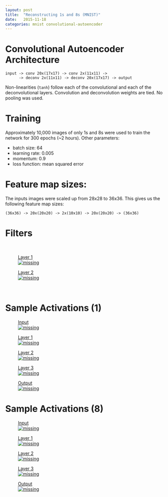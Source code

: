 ```yaml
---
layout: post
title:  "Reconstructing 1s and 8s (MNIST)"
date:   2015-11-18
categories: mnist convolutional-autoencoder
---
```




# Convolutional Autoencoder Architecture

    input -> conv 20x(17x17) -> conv 2x(11x11) ->
          -> deconv 2x(11x11) -> deconv 20x(17x17) -> output

Non-linearities (`tanh`) follow each of the convolutional and each of the deconvolutional layers. Convolution and deconvolution weights are tied. No pooling was used.

# Training

Approximately 10,000 images of only 1s and 8s were used to train the network for 300 epochs (~2 hours). Other parameters:

- batch size: 64
- learning rate: 0.005
- momentum: 0.9
- loss function: mean squared error

# Feature map sizes:

The inputs images were scaled up from 28x28 to 36x36. This gives us the following feature map sizes:

    (36x36) -> 20x(20x20) -> 2x(10x10) -> 20x(20x20) -> (36x36)

# Filters

<section class="filtersection">
    <div class="blank">&nbsp;
    </div>
    <div class="left">
        <figure>
            <a href="/assets/1s8s/layer1_filters.png">
                <figcaption>Layer 1</figcaption>
                <img class="l1" src='/assets/1s8s/layer1_filters.png' alt='missing' />
            </a>
        </figure>
    </div>
    <div class="right">
        <figure>
            <a href="/assets/1s8s/layer2_filters.png">
                <figcaption>Layer 2</figcaption>
                <img class="l2" src='/assets/1s8s/layer2_filters.png' alt='missing' />
            </a>
        </figure>
    </div>
    <div class="blank">&nbsp;
    </div>
</section>

# Sample Activations (1)

<section class="activationsection">
    <div class="l1">
        <figure>
            <a href="/assets/1s8s/layer0_A.png">
                <figcaption>Input</figcaption>
                <img class="l1" src='/assets/1s8s/layer0_A.png' alt='missing' />
            </a>
        </figure>
    </div>
    <div class="l2">
        <figure>
            <a href="/assets/1s8s/layer1_A.png">
                <figcaption>Layer 1</figcaption>
                <img class="l2" src='/assets/1s8s/layer1_A.png' alt='missing' />
            </a>
        </figure>
    </div>
    <div class="l3">
        <figure>
            <a href="/assets/1s8s/layer2_A.png">
                <figcaption>Layer 2</figcaption>
                <img class="l3" src='/assets/1s8s/layer2_A.png' alt='missing' />
            </a>
        </figure>
    </div>
    <div class="l4">
        <figure>
            <a href="/assets/1s8s/layer3_A.png">
                <figcaption>Layer 3</figcaption>
                <img class="l4" src='/assets/1s8s/layer3_A.png' alt='missing' />
            </a>
        </figure>
    </div>
    <div class="l5">
        <figure>
            <a href="/assets/1s8s/layer4_A.png">
                <figcaption>Output</figcaption>
                <img class="l5" src='/assets/1s8s/layer4_A.png' alt='missing' />
            </a>
        </figure>
    </div>

</section>

# Sample Activations (8)

<section class="activationsection">
    <div class="l1">
        <figure>
            <a href="/assets/1s8s/layer0_B.png">
                <figcaption>Input</figcaption>
                <img class="l1" src='/assets/1s8s/layer0_B.png' alt='missing' />
            </a>
        </figure>
    </div>
    <div class="l2">
        <figure>
            <a href="/assets/1s8s/layer1_B.png">
                <figcaption>Layer 1</figcaption>
                <img class="l2" src='/assets/1s8s/layer1_B.png' alt='missing' />
            </a>
        </figure>
    </div>
    <div class="l3">
        <figure>
            <a href="/assets/1s8s/layer2_B.png">
                <figcaption>Layer 2</figcaption>
                <img class="l3" src='/assets/1s8s/layer2_B.png' alt='missing' />
            </a>
        </figure>
    </div>
    <div class="l4">
        <figure>
            <a href="/assets/1s8s/layer3_B.png">
                <figcaption>Layer 3</figcaption>
                <img class="l4" src='/assets/1s8s/layer3_B.png' alt='missing' />
            </a>
        </figure>
    </div>
    <div class="l5">
        <figure>
            <a href="/assets/1s8s/layer4_B.png">
                <figcaption>Output</figcaption>
                <img class="l5" src='/assets/1s8s/layer4_B.png' alt='missing' />
            </a>
        </figure>
    </div>

</section>